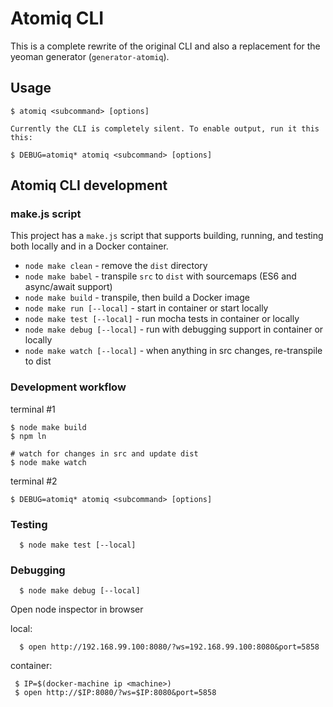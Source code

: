 # Atomiq CLI

This is a complete rewrite of the original CLI and also a replacement for the yeoman generator (`generator-atomiq`).

## Usage

    $ atomiq <subcommand> [options]

    Currently the CLI is completely silent. To enable output, run it this this:

    $ DEBUG=atomiq* atomiq <subcommand> [options]

## Atomiq CLI development

  ### make.js script

  This project has a `make.js` script that supports building, running, and testing both locally
  and in a Docker container.

   * `node make clean` - remove the `dist` directory
   * `node make babel` - transpile `src` to `dist` with sourcemaps (ES6 and async/await support)
   * `node make build` - transpile, then build a Docker image
   * `node make run [--local]` - start in container or start locally
   * `node make test [--local]` - run mocha tests in container or locally
   * `node make debug [--local]` - run with debugging support in container or locally
   * `node make watch [--local]` - when anything in src changes, re-transpile to dist

  ### Development workflow

  terminal #1

    $ node make build
    $ npm ln

    # watch for changes in src and update dist
    $ node make watch

  terminal #2

    $ DEBUG=atomiq* atomiq <subcommand> [options]

  ### Testing

      $ node make test [--local]

  ### Debugging

      $ node make debug [--local]

  Open node inspector in browser

  local:

      $ open http://192.168.99.100:8080/?ws=192.168.99.100:8080&port=5858

  container:

     $ IP=$(docker-machine ip <machine>)
     $ open http://$IP:8080/?ws=$IP:8080&port=5858
